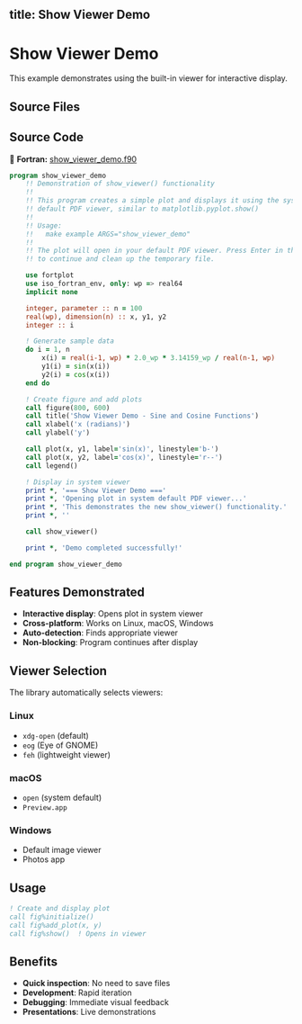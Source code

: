 title: Show Viewer Demo
---

# Show Viewer Demo

This example demonstrates using the built-in viewer for interactive display.

## Source Files

## Source Code

🔷 **Fortran:** [show_viewer_demo.f90](https://github.com/lazy-fortran/fortplot/blob/main/example/fortran/show_viewer_demo/show_viewer_demo.f90)

```fortran
program show_viewer_demo
    !! Demonstration of show_viewer() functionality
    !!
    !! This program creates a simple plot and displays it using the system's
    !! default PDF viewer, similar to matplotlib.pyplot.show()
    !!
    !! Usage:
    !!   make example ARGS="show_viewer_demo"
    !!
    !! The plot will open in your default PDF viewer. Press Enter in the terminal
    !! to continue and clean up the temporary file.

    use fortplot
    use iso_fortran_env, only: wp => real64
    implicit none

    integer, parameter :: n = 100
    real(wp), dimension(n) :: x, y1, y2
    integer :: i

    ! Generate sample data
    do i = 1, n
        x(i) = real(i-1, wp) * 2.0_wp * 3.14159_wp / real(n-1, wp)
        y1(i) = sin(x(i))
        y2(i) = cos(x(i))
    end do

    ! Create figure and add plots
    call figure(800, 600)
    call title('Show Viewer Demo - Sine and Cosine Functions')
    call xlabel('x (radians)')
    call ylabel('y')

    call plot(x, y1, label='sin(x)', linestyle='b-')
    call plot(x, y2, label='cos(x)', linestyle='r--')
    call legend()

    ! Display in system viewer
    print *, '=== Show Viewer Demo ==='
    print *, 'Opening plot in system default PDF viewer...'
    print *, 'This demonstrates the new show_viewer() functionality.'
    print *, ''

    call show_viewer()

    print *, 'Demo completed successfully!'

end program show_viewer_demo
```

## Features Demonstrated

- **Interactive display**: Opens plot in system viewer
- **Cross-platform**: Works on Linux, macOS, Windows
- **Auto-detection**: Finds appropriate viewer
- **Non-blocking**: Program continues after display

## Viewer Selection

The library automatically selects viewers:

### Linux
- `xdg-open` (default)
- `eog` (Eye of GNOME)
- `feh` (lightweight viewer)

### macOS
- `open` (system default)
- `Preview.app`

### Windows
- Default image viewer
- Photos app

## Usage

```fortran
! Create and display plot
call fig%initialize()
call fig%add_plot(x, y)
call fig%show()  ! Opens in viewer
```

## Benefits

- **Quick inspection**: No need to save files
- **Development**: Rapid iteration
- **Debugging**: Immediate visual feedback
- **Presentations**: Live demonstrations
